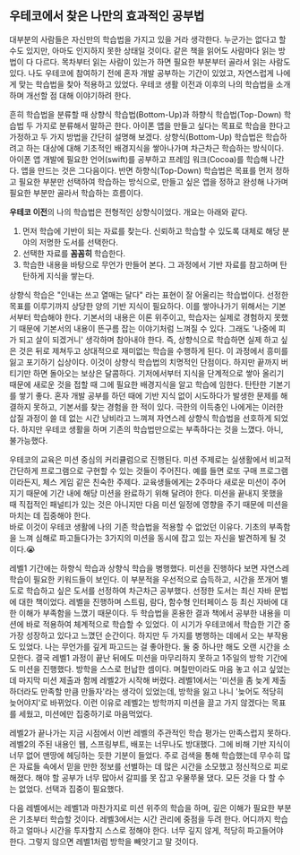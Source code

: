 
## 우테코에서 찾은 나만의 효과적인 공부법

 대부분의 사람들은 자신만의 학습법을 가지고 있을 거라 생각한다.
누군가는 없다고 할 수도 있지만, 아마도 인지하지 못한 상태일 것이다. 
같은 책을 읽어도 사람마다 읽는 방법이 다 다르다. 목차부터 읽는 사람이 있는가 하면 필요한 부분부터 골라서 읽는 사람도 있다.
나도 우테코에 참여하기 전에 혼자 개발 공부하는 기간이 있었고, 자연스럽게 나에게 맞는 학습법을 찾아 적용하고 있었다.
우테코 생활 이전과 이후의 나의 학습법을 소개하며 개선할 점 대해 이야기하려 한다.

 흔히 학습법을 분류할 때 상향식 학습법(Bottom-Up)과 하향식 학습법(Top-Down) 학습법 두 가지로 분류해서 말하곤 한다.
아이폰 앱을 만들고 싶다는 목표로 학습을 한다고 가정하고 두 가지 방법을 간단히 설명해 보겠다.
상향식(Bottom-Up) 학습법은 학습하려고 하는 대상에 대해 기초적인 배경지식을 쌓아나가며 차근차근 학습하는 방식이다.
아이폰 앱 개발에 필요한 언어(swift)를 공부하고 프레임 워크(Cocoa)를 학습해 나간다. 앱을 만드는 것은 그다음이다.
반면 하향식(Top-Down) 학습법은 목표를 먼저 정하고 필요한 부분만 선택하여 학습하는 방식으로, 만들고 싶은 앱을 정하고 완성해 나가며 필요한 부분만 골라서 학습하는 흐름이다.

**우테코 이전**의 나의 학습법은 전형적인 상향식이었다. 개요는 아래와 같다.
1. 먼저 학습에 기반이 되는 자료를 찾는다.
   신뢰하고 학습할 수 있도록 대체로 해당 분야의 저명한 도서를 선택한다.
2. 선택한 자료를 **꼼꼼히** 학습한다.
3. 학습한 내용을 바탕으로 무언가 만들어 본다. 그 과정에서 기반 자료를 참고하며 탄탄하게 지식을 쌓는다.

 상향식 학습은 "인내는 쓰고 열매는 달다" 라는 표현이 잘 어울리는 학습법이다.
선정한 목표를 이루기까지 상당한 양의 기반 지식이 필요하다. 이를 쌓아나가기 위해서는 기본서부터 학습해야 한다.
기본서의 내용은 이론 위주이고, 학습자는 실제로 경험하지 못했기 때문에 기본서의 내용이 뜬구름 잡는 이야기처럼 느껴질 수 있다. 
그래도 '나중에 피가 되고 살이 되겠거니' 생각하며 참아내야 한다. 
즉, 상향식으로 학습하면 실제 하고 싶은 것은 뒤로 제쳐두고 상대적으로 재미없는 학습을 수행하게 된다. 이 과정에서 흥미를 잃고 포기하기 십상이다.
이것이 상향식 학습법의 치명적인 단점이다. 하지만 끝까지 버티기만 하면 돌아오는 보상은 달콤하다. 
기저에서부터 지식을 단계적으로 쌓아 올리기 때문에 새로운 것을 접할 때 그에 필요한 배경지식을 알고 학습에 임한다. 탄탄한 기본기를 쌓기 좋다.
혼자 개발 공부를 하던 때에 기반 지식 없이 시도하다가 발생한 문제를 해결하지 못하고, 기본서를 찾는 경험을 한 적이 있다.
극한의 이득충인 나에게는 이러한 삽질 과정이 쓸 데 없는 시간 낭비라고 느껴져 자연스레 상향식 학습법을 선호하게 되었다. 
하지만 우테코 생활을 하며 기존의 학습법만으로는 부족하다는 것을 느꼈다. 아니, 불가능했다.

우테코의 교육은 미션 중심의 커리큘럼으로 진행된다. 미션 주제로는 실생활에서 비교적 간단하게 프로그램으로 구현할 수 있는 것들이 주어진다. 
예를 들면 로또 구매 프로그램이라든지, 체스 게임 같은 친숙한 주제다.
교육생들에게는 2주마다 새로운 미션이 주어지기 때문에 기간 내에 해당 미션을 완료하기 위해 달려야 한다.
미션을 끝내지 못했을 때 직접적인 패널티가 있는 것은 아니지만 다음 미션 일정에 영향을 주기 때문에 미션을 마치는 데 집중해야 한다.  
바로 이것이 우테코 생활에 나의 기존 학습법을 적용할 수 없었던 이유다.
기초의 부족함을 느껴 심해로 파고들다가는 3가지의 미션을 동시에 잡고 있는 자신을 발견하게 될 것이다.😭

레벨1 기간에는 하향식 학습과 상향식 학습을 병행했다. 미션을 진행하다 보면 자연스레 학습이 필요한 키워드들이 보인다.
이 부분적을 우선적으로 습득하고, 시간을 쪼개어 별도로 학습하고 싶은 도서를 선정하여 차근차근 공부했다.
선정한 도서는 최신 자바 문법에 대한 책이었다. 레벨을 진행하며 스트림, 람다, 함수형 인터페이스 등 최신 자바에 대한 이해가 부족함을 느꼈기 때문이다.
두 학습법을 혼용한 결과 책에서 공부한 내용을 미션에 바로 적용하여 체계적으로 학습할 수 있었다.
이 시기가 우테코에서 학습한 기간 중 가장 성장하고 있다고 느꼈던 순간이다.
하지만 두 가지를 병행하는 데에서 오는 부작용도 있었다.
나는 무언가를 깊게 파고드는 걸 좋아한다. 둘 중 하나만 해도 오랜 시간을 소모한다.
결국 레벨1 과정이 끝난 뒤에도 미션을 마무리하지 못하고 1주일의 방학 기간에도 미션을 진행했다. 방학을 스스로 헌납한 셈이다.
며칠만이라도 마음 놓고 쉬고 싶었는데 마지막 미션 제출과 함께 레벨2가 시작해 버렸다.
레벨1에서는 '미션을 좀 늦게 제출하더라도 만족할 만큼 만들자'라는 생각이 있었는데, 방학을 잃고 나니 '늦어도 적당히 늦어야지'로 바뀌었다.
이런 이유로 레벨2는 방학까지 미션을 끌고 가지 않겠다는 목표를 세웠고, 미션에만 집중하기로 마음먹었다.

레벨2가 끝나가는 지금 시점에서 이번 레벨의 주관적인 학습 평가는 만족스럽지 못하다.
레벨2의 주된 내용인 웹, 스프링부트, 배포는 너무나도 방대했다. 그에 비해 기반 지식이 너무 없어 맨땅에 헤딩하는 듯한 기분이 들었다.
주로 검색을 통해 학습했는데 무수히 많은 자료들 속에서 믿을 만한 정보를 선별하는 데 많은 시간을 소모했고 정신적으로 피로해졌다.
해야 할 공부가 너무 많아서 갈피를 못 잡고 우물쭈물 댔다. 모든 것을 다 할 수는 없었다. 선택과 집중이 필요했다.

다음 레벨에서는 레벨1과 마찬가지로 미션 위주의 학습을 하며, 깊은 이해가 필요한 부분은 기초부터 학습할 것이다.
레벨3에서는 시간 관리에 중점을 두려 한다.
어디까지 학습하고 얼마나 시간을 투자할지 스스로 정해야 한다. 너무 깊지 않게, 적당히 파고들어야 한다.
그렇지 않으면 레벨1처럼 방학을 빼앗기고 말 것이다.
